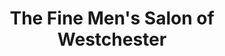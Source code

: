 ---
title: "The Fine Men's Salon of Westchester"
url: /mamaroneck/the-fine-mens-salon-of-westchester/
shop: hairdresser
---
